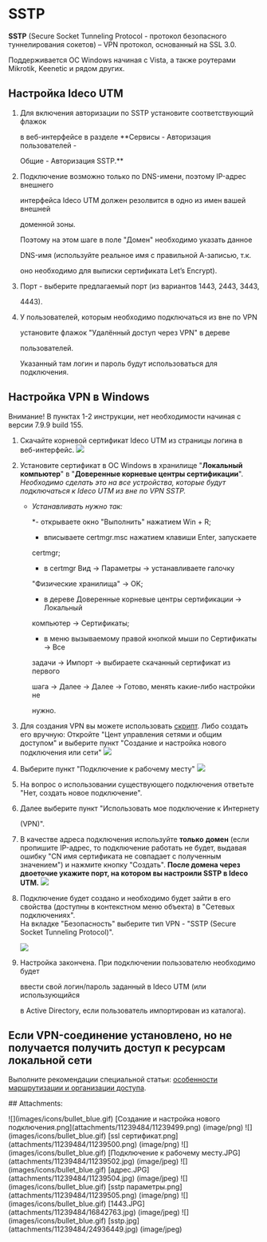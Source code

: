 # SSTP

**SSTP** \(Secure Socket Tunneling Protocol - протокол безопасного туннелирования сокетов\) – VPN протокол, основанный на SSL 3.0.

Поддерживается ОС Windows начиная с Vista, а также роутерами Mikrotik, Keenetic и рядом других.

## Настройка Ideco UTM

1. Для включения авторизации по SSTP установите соответствующий флажок

   в веб-интерфейсе в разделе \*\*Сервисы - Авторизация пользователей -

   Общие - Авторизация SSTP.\*\*

2. Подключение возможно только по DNS-имени, поэтому IP-адрес внешнего

   интерфейса Ideco UTM должен резолвится в одно из имен вашей внешней

   доменной зоны.  

   Поэтому на этом шаге в поле "Домен" необходимо указать данное

   DNS-имя \(используйте реальное имя с правильной А-записью, т.к.

   оно необходимо для выписки сертификата Let’s Encrypt\).

3. Порт - выберите предлагаемый порт \(из вариантов 1443, 2443, 3443,

   4443\).

4. У пользователей, которым необходимо подключаться из вне по VPN

   установите флажок "Удалённый доступ через VPN" в дереве

   пользователей.  

   Указанный там логин и пароль будут использоваться для подключения.

## Настройка VPN в Windows

Внимание! В пунктах 1-2 инструкции, нет необходимости начиная с версии 7.9.9 build 155.

1. Скачайте корневой сертификат Ideco UTM из страницы логина в веб-интерфейс. ![](.gitbook/assets/11239500.png)
2. Установите сертификат в ОС Windows в хранилище "**Локальный компьютер**" в "**Доверенные корневые центры сертификации**". _Необходимо сделать это на все устройства, которые будут подключаться к Ideco UTM из вне по VPN SSTP._
   * _Устанавливать нужно так:_  

     \*- открываете окно "Выполнить" нажатием Win + R;  

     - вписываете certmgr.msc нажатием клавиши Enter, запускаете

     certmgr;  

     - в certmgr Вид -&gt; Параметры -&gt; устанавливаете галочку

     "Физические хранилища" -&gt; OK;  

     - в дереве Доверенные корневые центры сертификации -&gt; Локальный

     компьютер -&gt; Сертификаты;  

     - в меню вызываемому правой кнопкой мыши по Сертификаты -&gt; Все

     задачи -&gt; Импорт -&gt; выбираете скачанный сертификат из первого

     шага -&gt; Далее -&gt; Далее -&gt; Готово, менять какие-либо настройки не

     нужно.  
3. Для создания VPN вы можете использовать [скрипт](https://github.com/ideco-team/docsUTM/tree/54be5c28981601375569bdca6ef75ead87808b16/Скрипт_автоматического_создания_пользовательских_подключений_по_SSTP/README.md). Либо создать его вручную: Откройте "Цент управления сетями и общим доступом" и выберите пункт "Создание и настройка нового подключения или сети" ![](.gitbook/assets/11239499.png)
4. Выберите пункт "Подключение к рабочему месту" ![](.gitbook/assets/11239502.jpg)
5. На вопрос о использовании существующего подключения ответьте "Нет, создать новое подключение".
6. Далее выберите пункт "Использовать мое подключение к Интернету

   \(VPN\)".

7. В качестве адреса подключения используйте **только** **домен** \(если пропишите IP-адрес, то подключение работать не будет, выдавая ошибку "CN имя сертификата не совпадает с полученным значением"\) и нажмите кнопку "Создать". **После домена через двоеточие укажите порт, на котором вы настроили SSTP в Ideco UTM.** ![](.gitbook/assets/16842763.jpg)
8. Подключение будет создано и необходимо будет зайти в его свойства \(доступны в контекстном меню объекта\) в "Сетевых подключениях".  
   На вкладке "Безопасность" выберите тип VPN - "SSTP \(Secure Socket Tunneling Protocol\)".

   ![](.gitbook/assets/24936449.jpg)

9. Настройка закончена. При подключении пользователю необходимо будет

   ввести свой логин/пароль заданный в Ideco UTM \(или использующийся

   в Active Directory, если пользователь импортирован из каталога\).

## Если VPN-соединение установлено, но не получается получить доступ к ресурсам локальной сети

Выполните рекомендации специальной статьи: [особенности маршрутизации и организации доступа](https://github.com/ideco-team/docsUTM/tree/54be5c28981601375569bdca6ef75ead87808b16/Особенности_маршрутизации_и_организации_доступа/README.md).

 \#\# Attachments:

 !\[\]\(images/icons/bullet\_blue.gif\) \[Создание и настройка нового подключения.png\]\(attachments/11239484/11239499.png\) \(image/png\) !\[\]\(images/icons/bullet\_blue.gif\) \[ssl сертификат.png\]\(attachments/11239484/11239500.png\) \(image/png\) !\[\]\(images/icons/bullet\_blue.gif\) \[Подключение к рабочему месту.JPG\]\(attachments/11239484/11239502.jpg\) \(image/jpeg\) !\[\]\(images/icons/bullet\_blue.gif\) \[адрес.JPG\]\(attachments/11239484/11239504.jpg\) \(image/jpeg\) !\[\]\(images/icons/bullet\_blue.gif\) \[sstp параметры.png\]\(attachments/11239484/11239505.png\) \(image/png\) !\[\]\(images/icons/bullet\_blue.gif\) \[1443.JPG\]\(attachments/11239484/16842763.jpg\) \(image/jpeg\) !\[\]\(images/icons/bullet\_blue.gif\) \[sstp.jpg\]\(attachments/11239484/24936449.jpg\) \(image/jpeg\)

